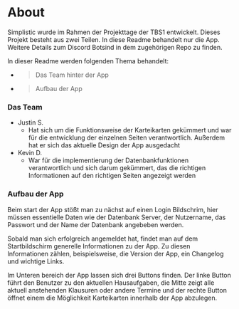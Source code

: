 # <Simplistic Logo>
# About
Simplistic wurde im Rahmen der Projekttage der TBS1 entwickelt. Dieses Projekt besteht aus zwei Teilen. In diese Readme behandelt nur die App. Weitere Details zum Discord Botsind in dem zugehörigen Repo zu finden.

In dieser Readme werden folgenden Thema behandelt:

- > Das Team hinter der App
- > Aufbau der App
  
### Das Team
  
- Justin S.
  - Hat sich um die Funktionsweise der Karteikarten gekümmert und war für die entwicklung der einzelnen Seiten verantwortlich. Außerdem hat er sich das aktuelle Design der App ausgedacht
- Kevin D.
  - War für die implementierung der Datenbankfunktionen verantwortlich und sich darum gekümmert, das die richtigen Informationen auf den richtigen Seiten angezeigt werden

### Aufbau der App
  Beim start der App stößt man zu nächst auf einen Login Bildschrim, hier müssen essentielle Daten wie der Datenbank Server, der Nutzername, das Passwort und der Name der Datenbank angebeben werden.
  
  Sobald man sich erfolgreich angemeldet hat, findet man auf dem Startbildschirm generelle Informationen zu der App. Zu diesen Informationen zählen, beispielsweise, die Version der App, ein Changelog und wichtige Links.
  
  Im Unteren bereich der App lassen sich drei Buttons finden. Der linke Button führt den Benutzer zu den aktuellen Hausaufgaben, die Mitte zeigt alle aktuell anstehenden Klausuren oder andere Termine und der rechte Button öffnet einem die Möglichkeit Karteikarten innerhalb der App abzulegen.
